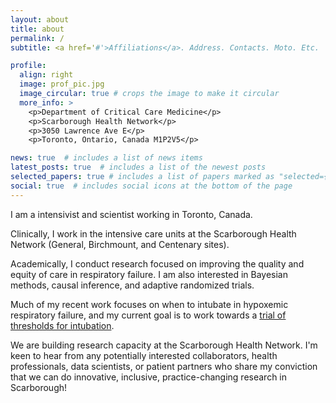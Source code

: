 ```yaml
---
layout: about
title: about
permalink: /
subtitle: <a href='#'>Affiliations</a>. Address. Contacts. Moto. Etc.

profile:
  align: right
  image: prof_pic.jpg
  image_circular: true # crops the image to make it circular
  more_info: >
    <p>Department of Critical Care Medicine</p>
    <p>Scarborough Health Network</p>
    <p>3050 Lawrence Ave E</p>
    <p>Toronto, Ontario, Canada M1P2V5</p>

news: true  # includes a list of news items
latest_posts: true  # includes a list of the newest posts
selected_papers: true # includes a list of papers marked as "selected={true}"
social: true  # includes social icons at the bottom of the page
---
```


I am a intensivist and scientist working in Toronto, Canada. 

Clinically, I work in the intensive care units at the Scarborough Health Network (General, Birchmount, and Centenary sites). 

Academically, I conduct research focused on improving the quality and equity of care in respiratory failure. I am also interested in Bayesian methods, causal inference, and adaptive randomized trials. 

Much of my recent work focuses on when to intubate in hypoxemic respiratory failure, and my current goal is to work towards a <a href="https://evidence.nejm.org/stoken/default+domain/FHMD554DFF3C4ENJNVUX/full?redirectUri=/doi/full/10.1056/EVIDtt2200305">trial of thresholds for intubation</a>.

We are building research capacity at the Scarborough Health Network. I'm keen to hear from any potentially interested collaborators, health professionals, data scientists, or patient partners who share my conviction that we can do innovative, inclusive, practice-changing research in Scarborough! 
